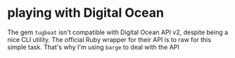 # playing with Digital Ocean

The gem `tugboat` isn't compatible with Digital Ocean API v2, despite being a nice CLI utility.
The official Ruby wrapper for their API is to raw for this simple task.
That's why I'm using `barge` to deal with the API